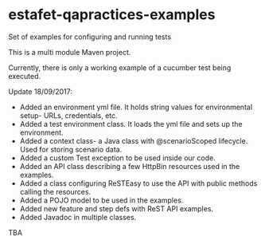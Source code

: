 # estafet-qapractices-examples
Set of examples for configuring and running tests

This is a multi module Maven project.

Currently, there is only a working example of a cucumber test being executed.

Update 18/09/2017:
* Added an environment yml file. It holds string values for environmental setup- URLs, credentials, etc.
* Added a test environment class. It loads the yml file and sets up the environment.
* Added a context class- a Java class with @scenarioScoped lifecycle. Used for storing scenario data.
* Added a custom Test exception to be used inside our code.
* Added an API class describing a few HttpBin resources used in the examples.
* Added a class configuring ReSTEasy to use the API with public methods calling the resources.
* Added a POJO model to be used in the examples.
* Added new feature and step defs with ReST API examples.
* Added Javadoc in multiple classes.


TBA
